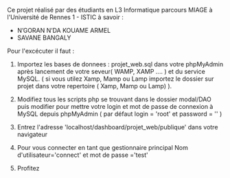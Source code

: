 
Ce projet réalisé par des étudiants en L3 Informatique parcours MIAGE à l'Université de Rennes 1 - ISTIC à savoir :


- N’GORAN N’DA KOUAME ARMEL
- SAVANE BANGALY


Pour l'excécuter il faut :

1) Importez les bases de donnees : projet_web.sql dans votre phpMyAdmin après lancement de votre seveur( WAMP, XAMP .... ) et du service MySQL. ( si vous utilez Xamp, Mamp ou Lamp importez le dossier sur projet dans votre repertoire ( Xamp, Mamp ou Lamp) ).

2) Modifiez tous les scripts php se trouvant dans le dossier modal/DAO puis modifier pour mettre votre login et mot de passe de connexion à MySQL depuis phpMyAdmin ( par défaut login = 'root' et password = '' )

3) Entrez l'adresse 'localhost/dashboard/projet_web/publique' dans votre navigateur

4) Pour vous connecter en tant que gestionnaire principal Nom d'utilisateur='connect' et mot de passe ='test'

5) Profitez
